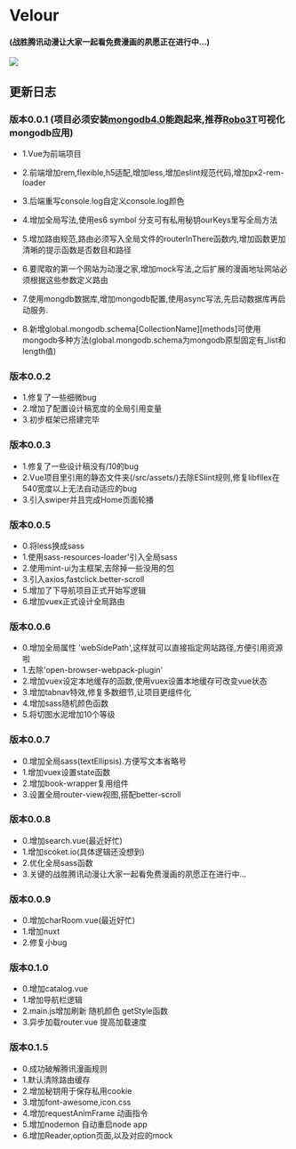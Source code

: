 # Velour
#### (战胜腾讯动漫让大家一起看免费漫画的夙愿正在进行中...)
![](https://github.com/pulessrity/velour/blob/master/assets/logo.jpg?raw=true)
## 更新日志
### 版本0.0.1 (项目必须安装[mongodb4.0](https://www.mongodb.com/download-center?jmp=nav#community)能跑起来,推荐[Robo3T](https://robomongo.org/)可视化mongodb应用)
* 1.Vue为前端项目

* 2.前端增加rem,flexible,h5适配,增加less,增加eslint规范代码,增加px2-rem-loader
* 3.后端重写console.log自定义console.log颜色
* 4.增加全局写法,使用es6 symbol 分支可有私用秘钥ourKeys里写全局方法
* 5.增加路由规范,路由必须写入全局文件的routerInThere函数内,增加函数更加清晰的提示函数是否数目和路径
* 6.要爬取的第一个网站为动漫之家,增加mock写法,之后扩展的漫画地址网站必须根据这些参数定义路由
* 7.使用mongdb数据库,增加mongodb配置,使用async写法,先启动数据库再启动服务.
* 8.新增global.mongodb.schema[CollectionName][methods]可使用mongodb多种方法(global.mongodb.schema为mongodb原型固定有_list和length值)
### 版本0.0.2
* 1.修复了一些细微bug
* 2.增加了配置设计稿宽度的全局引用变量
* 3.初步框架已搭建完毕
### 版本0.0.3
* 1.修复了一些设计稿没有/10的bug
* 2.Vue项目里引用的静态文件夹(/src/assets/)去除ESlint规则,修复libfllex在540宽度以上无法自动适应的bug
* 3.引入swiper并且完成Home页面轮播
### 版本0.0.5
* 0.将less换成sass
* 1.使用sass-resources-loader'引入全局sass
* 2.使用mint-ui为主框架,去除掉一些没用的包
* 3.引入axios,fastclick.better-scroll
* 5.增加了下导航项目正式开始写逻辑
* 6.增加vuex正式设计全局路由
### 版本0.0.6
* 0.增加全局属性 'webSidePath',这样就可以直接指定网站路径,方便引用资源啦
* 1.去除'open-browser-webpack-plugin'
* 2.增加vuex设定本地缓存的函数,使用vuex设置本地缓存可改变vue状态
* 3.增加tabnav特效,修复多数细节,让项目更组件化
* 4.增加sass随机颜色函数
* 5.将切图水泥增加10个等级
### 版本0.0.7
* 0.增加全局sass(textEllipsis).方便写文本省略号
* 1.增加vuex设置state函数
* 2.增加book-wrapper复用组件
* 3.设置全局router-view视图,搭配better-scroll
### 版本0.0.8
* 0.增加search.vue(最近好忙)
* 1.增加scoket.io(具体逻辑还没想到)
* 2.优化全局sass函数
* 3.关键的战胜腾讯动漫让大家一起看免费漫画的夙愿正在进行中...
### 版本0.0.9
* 0.增加charRoom.vue(最近好忙)
* 1.增加nuxt
* 2.修复小bug
### 版本0.1.0
* 0.增加catalog.vue
* 1.增加导航栏逻辑
* 2.main.js增加刷新 随机颜色 getStyle函数
* 3.异步加载router.vue 提高加载速度
### 版本0.1.5
* 0.成功破解腾讯漫画规则
* 1.默认清除路由缓存
* 2.增加秘钥用于保存私用cookie
* 3.增加font-awesome,icon.css
* 4.增加requestAnimFrame 动画指令
* 5.增加nodemon 自动重启node app
* 6.增加Reader,option页面,以及对应的mock